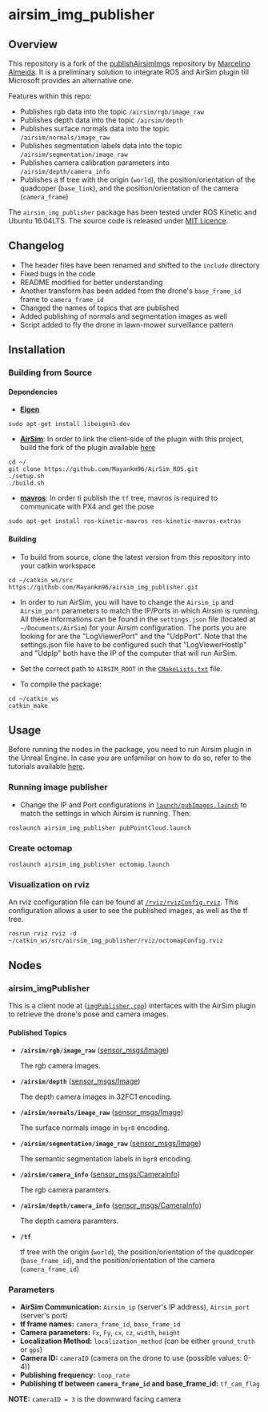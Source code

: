 # airsim_img_publisher

## Overview

This repository is a fork of the [publishAirsimImgs](https://github.com/marcelinomalmeidan/publishAirsimImgs) repository by [Marcelino Almeida](https://github.com/marcelinomalmeidan). It is a preliminary solution to integrate ROS and AirSim plugin till Microsoft provides an alternative one.

Features within this repo:
* Publishes rgb data into the topic `/airsim/rgb/image_raw`
* Publishes depth data into the topic `/airsim/depth`
* Publishes surface normals data into the topic `/airsim/normals/image_raw`
* Publishes segmentation labels data into the topic `/airsim/segmentation/image_raw`
* Publishes camera calibration parameters into `/airsim/depth/camera_info`
* Publishes a tf tree with the origin (`world`), the position/orientation of the quadcoper (`base_link`), and the position/orientation of the camera (`camera_frame`)

The `airsim_img_publisher` package has been tested under ROS Kinetic and Ubuntu 16.04LTS. The source code is released under [MIT Licence](LICENSE).

## Changelog

* The header files have been renamed and shifted to the `include` directory
* Fixed bugs in the code
* README modified for better understanding
* Another transform has been added from the drone's `base_frame_id` frame to `camera_frame_id`
* Changed the names of topics that are published
* Added publishing of normals and segmentation images as well
* Script added to fly the drone in lawn-mower surveillance pattern

## Installation

### Building from Source

#### Dependencies

* [__Eigen__](http://eigen.tuxfamily.org/index.php?title=Main_Page)
```
sudo apt-get install libeigen3-dev
```
* [__AirSim__](https://github.com/Microsoft/AirSim): In order to link the client-side of the plugin with this project, build the fork of the plugin available [here](https://github.com/Mayankm96/AirSim_ROS)
```
cd ~/
git clone https://github.com/Mayankm96/AirSim_ROS.git
./setup.sh
./build.sh
```  
* [__mavros__](http://wiki.ros.org/mavros): In order ti publish the `tf` tree, mavros is required to communicate with PX4 and get the pose
```
sudo apt-get install ros-kinetic-mavros ros-kinetic-mavros-extras
```

#### Building
* To build from source, clone the latest version from this repository into your catkin workspace
```
cd ~/catkin_ws/src
https://github.com/Mayankm96/airsim_img_publisher.git
```
* In order to run AirSim, you will have to change the `Airsim_ip` and `Airsim_port` parameters to match the IP/Ports in which Airsim is running. All these informations can be found in the `settings.json` file (located at `~/Documents/AirSim`) for your Airsim configuration. The ports you are looking for are the "LogViewerPort" and the "UdpPort". Note that the settings.json file have to be configured such that "LogViewerHostIp" and "UdpIp" both have the IP of the computer that will run AirSim.

* Set the correct path to `AIRSIM_ROOT` in the [`CMakeLists.txt`](CMakeLists.txt) file.

* To compile the package:
```
cd ~/catkin_ws
catkin_make
```

## Usage

Before running the nodes in the package, you need to run Airsim plugin in the Unreal Engine. In case you are unfamiliar on how to do so, refer to the tutorials available [here](https://github.com/Microsoft/AirSim#tutorials).

### Running image publisher

- Change the IP and Port configurations in [`launch/pubImages.launch`](launch/pubImages.launch)  to match the settings in which Airsim is running. Then:
```
roslaunch airsim_img_publisher pubPointCloud.launch
```

### Create octomap
```
roslaunch airsim_img_publisher octomap.launch
```
### Visualization on rviz

An rviz configuration file can be found at [`/rviz/rvizConfig.rviz`](rviz/rvizConfig.rviz). This configuration allows a user to see the published images, as well as the tf tree.
```
rosrun rviz rviz -d ~/catkin_ws/src/airsim_img_publisher/rviz/octomapConfig.rviz
```

## Nodes

### airsim_imgPublisher

This is a client node at ([`imgPublisher.cpp`](src/imgPublisher.cpp)) interfaces with the AirSim plugin to retrieve the drone's pose and camera images.

#### Published Topics

* **`/airsim/rgb/image_raw`** ([sensor_msgs/Image])

	The rgb camera images.

* **`/airsim/depth`** ([sensor_msgs/Image])

	The depth camera images in 32FC1 encoding.

* **`/airsim/normals/image_raw`** ([sensor_msgs/Image])

	The surface normals image in `bgr8` encoding.

* **`/airsim/segmentation/image_raw`** ([sensor_msgs/Image])

	The semantic segmentation labels in `bgr8` encoding.

* **`/airsim/camera_info`** ([sensor_msgs/CameraInfo])

  The rgb camera paramters.

* **`/airsim/depth/camera_info`** ([sensor_msgs/CameraInfo])

  The depth camera paramters.

* **`/tf`**

  tf tree with the origin (`world`), the position/orientation of the quadcoper (`base_frame_id`), and the position/orientation of the camera (`camera_frame_id`)

### Parameters
* **AirSim Communication:** `Airsim_ip` (server's IP address), `Airsim_port` (server's port)
* **tf frame names:** `camera_frame_id`, `base_frame_id`
* **Camera parameters:** `Fx`, `Fy`, `cx`, `cz`, `width`, `height`
* **Localization Method:** `localization_method` (can be either `ground_truth` or `gps`)
* **Camera ID:** `cameraID` (camera on the drone to use (possible values: 0-4))
* **Publishing frequency:** `loop_rate`
* **Publishing tf between `camera_frame_id` and base_frame_id:** `tf_cam_flag`

__NOTE:__ `cameraID = 3` is the downward facing camera

[sensor_msgs/Image]: http://docs.ros.org/api/sensor_msgs/html/msg/Image.html
[sensor_msgs/CameraInfo]: http://docs.ros.org/api/sensor_msgs/html/msg/CameraInfo.html
